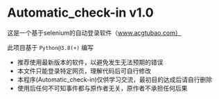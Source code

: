 # Automatic_check-in v1.0
这是一个基于selenium的自动登录软件（www.acgtubao.com）

此项目基于 `Python@3.8(+)` 编写

* 推荐使用最新版本的软件，以避免发生无法预期的错误
* 本文件只能登录特定网页，理解代码后可自行修改
* 本程序(Automatic_check-in)仅供学习交流，最初目的达成后请自行删除
* 使用后任何不可知事件都与原作者无关，原作者不承担任何后果

